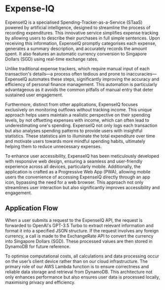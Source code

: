 # Expense-IQ

ExpenseIQ is a specialised Spending-Tracker-as-a-Service (STaaS) powered by artificial intelligence, designed to streamline the process of recording expenditures. This innovative service simplifies expense tracking by allowing users to describe their purchases in full simple sentences. Upon receiving this information, ExpenseIQ promptly categorises each expense, generates a summary description, and accurately records the amount spent. It also features an automatic currency conversion to Singapore Dollars (SGD) using real-time exchange rates.

Unlike traditional expense trackers, which require manual input of each transaction's details—a process often tedious and prone to inaccuracies—ExpenseIQ automates these steps, significantly improving the accuracy and efficiency of personal finance management. This automation is particularly advantageous as it avoids the common pitfalls of manual entry that deter sustained user engagement.

Furthermore, distinct from other applications, ExpenseIQ focuses exclusively on monitoring outflows without tracking income. This unique approach helps users maintain a realistic perspective on their spending levels, by not offsetting expenses with income, which can often lead to underestimating one's spending.
ExpenseIQ not only logs each transaction but also analyses spending patterns to provide users with insightful statistics. These statistics aim to illuminate the total expenditure over time and motivate users towards more mindful spending habits, ultimately helping them to reduce unnecessary expenses.

To enhance user accessibility, ExpenseIQ has been meticulously developed with responsive web design, ensuring a seamless and user-friendly experience across all devices, particularly mobile. Additionally, the application is crafted as a Progressive Web App (PWA), allowing mobile users the convenience of accessing ExpenseIQ directly through an app icon, bypassing the need for a web browser. This approach not only streamlines user interaction but also significantly improves accessibility and engagement.

## Application Flow

When a user submits a request to the ExpenseIQ API, the request is forwarded to OpenAI's GPT-3.5 Turbo to extract relevant information and format it into a specified JSON structure. If the request involves any foreign currency, a call is made to the ExchangeRate API to convert the currency into Singapore Dollars (SGD). These processed values are then stored in DynamoDB for future reference.

To optimise computational costs, all calculations and data processing occur on the user’s client device rather than on our cloud infrastructure. The primary role of our AWS Lambda function is to ensure correctness and reliable data storage and retrieval from DynamoDB. This architecture not only enhances performance but also ensures user data is processed locally, maximising privacy and efficiency.

